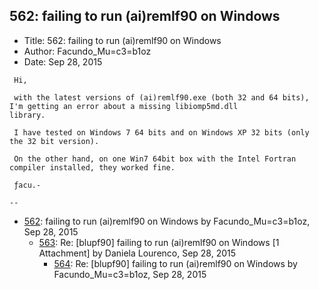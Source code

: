 ## 562: failing to run (ai)remlf90 on Windows

- Title: 562: failing to run (ai)remlf90 on Windows
- Author: Facundo_Mu=c3=b1oz
- Date: Sep 28, 2015

```
 Hi,

 with the latest versions of (ai)remlf90.exe (both 32 and 64 bits), I'm getting an error about a missing libiomp5md.dll
library.

 I have tested on Windows 7 64 bits and on Windows XP 32 bits (only the 32 bit version).

 On the other hand, on one Win7 64bit box with the Intel Fortran compiler installed, they worked fine.

 ƒacu.-

-- 
```

- [562](0562.md): failing to run (ai)remlf90 on Windows by Facundo_Mu=c3=b1oz, Sep 28, 2015
    - [563](0563.md): Re: [blupf90] failing to run (ai)remlf90 on Windows [1 Attachment] by Daniela Lourenco, Sep 28, 2015
        - [564](0564.md): Re: [blupf90] failing to run (ai)remlf90 on Windows by Facundo_Mu=c3=b1oz, Sep 28, 2015
